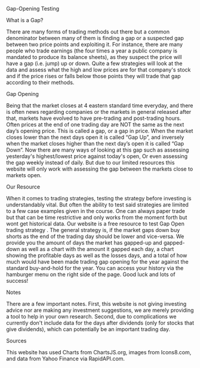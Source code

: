 Gap-Opening Testing

What is a Gap?

There are many forms of trading methods out there but a common denominator between many of them is finding a gap or a suspected gap between two price points and exploiting it. For instance, there are many people who trade earnings (the four times a year a public company is mandated to produce its balance sheets), as they suspect the price will have a gap (i.e. jump) up or down. Quite a few strategies will look at the data and assess what the high and low prices are for that company's stock and if the price rises or falls below those points they will trade that gap according to their methods.

Gap Opening

Being that the market closes at 4 eastern standard time everyday, and there is often news regarding companies or the markets in general released after that, markets have evolved to have pre-trading and post-trading hours. Often prices at the end of one trading day are NOT the same as the next day’s opening price. This is called a gap, or a gap in price. When the market closes lower than the next days open it is called “Gap Up”, and inversely when the market closes higher than the next day’s open it is called “Gap Down”. Now there are many ways of looking at this gap such as assessing yesterday's highest/lowest price against today's open, Or even assessing the gap weekly instead of daily. But due to our limited resources this website will only work with assessing the gap between the markets close to markets open.

Our Resource

When it comes to trading strategies, testing the strategy before investing is understandably vital. But often the ability to test said strategies are limited to a few case examples given in the course. One can always paper trade but that can be time restrictive and only works from the moment forth but wont get historical data. Our website is a free resource to test Gap Open trading strategy . The general strategy is, if the market gaps down buy shorts as the end of the trading day should be lower and vice-versa. We provide you the amount of days the market has gapped-up and gapped-down as well as a chart with the amount it gapped each day, a chart showing the profitable days as well as the losses days, and a total of how much would have been made trading gap opening for the year against the standard buy-and-hold for the year. You can access your history via the hamburger menu on the right side of the page. Good luck and lots of success!

Notes

There are a few important notes. First, this website is not giving investing advice nor are making any investment suggestions, we are merely providing a tool to help in your own research. Second, due to complications we currently don't include data for the days after dividends (only for stocks that give dividends), which can potentially be an important trading day.

Sources

This website has used Charts from ChartsJS.org, images from Icons8.com, and data from Yahoo Finance via RapidAPI.com.
